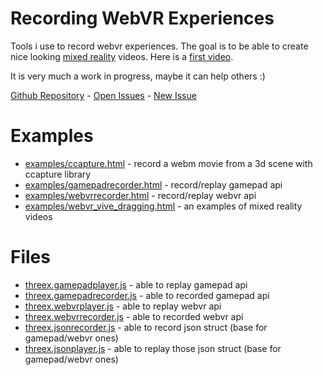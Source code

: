 # Recording WebVR Experiences

Tools i use to record webvr experiences. The goal is to be able to create 
nice looking [mixed reality](https://en.wikipedia.org/wiki/Mixed_reality) videos.
Here is a [first video](https://twitter.com/LearningThreejs/status/814910888285274112).

It is very much a work in progress, maybe it can help others :)

[Github Repository](http://github.com/jeromeetienne/recording-webvr/) - 
[Open Issues](http://github.com/jeromeetienne/recording-webvr/issues/) -
[New Issue](http://github.com/jeromeetienne/recording-webvr/issues/new)


# Examples
- [examples/ccapture.html](https://jeromeetienne.github.io/recording-webvr/examples/ccapture.html) - record a webm movie from a 3d scene with ccapture library
- [examples/gamepadrecorder.html](https://jeromeetienne.github.io/recording-webvr/examples/gamepadrecorder.html) - record/replay gamepad api
- [examples/webvrrecorder.html](https://jeromeetienne.github.io/recording-webvr/examples/webvrrecorder.html) - record/replay webvr api
- [examples/webvr_vive_dragging.html](https://jeromeetienne.github.io/recording-webvr/examples/webvr_vive_dragging.html) - an examples of mixed reality videos


# Files
- [threex.gamepadplayer.js](https://github.com/jeromeetienne/recording-webvr/blob/master/threex.gamepadplayer.js) - able to replay gamepad api
- [threex.gamepadrecorder.js](https://github.com/jeromeetienne/recording-webvr/blob/master/threex.gamepadrecorder.js) - able to recorded gamepad api
- [threex.webvrplayer.js](https://github.com/jeromeetienne/recording-webvr/blob/master/threex.webvrplayer.js) - able to replay webvr api
- [threex.webvrrecorder.js](https://github.com/jeromeetienne/recording-webvr/blob/master/threex.webvrrecorder.js) - able to recorded webvr api
- [threex.jsonrecorder.js](https://github.com/jeromeetienne/recording-webvr/blob/master/threex.jsonrecorder.js) - able to record json struct (base for gamepad/webvr ones)
- [threex.jsonplayer.js](https://github.com/jeromeetienne/recording-webvr/blob/master/threex.jsonplayer.js) - able to replay those json struct (base for gamepad/webvr ones)
